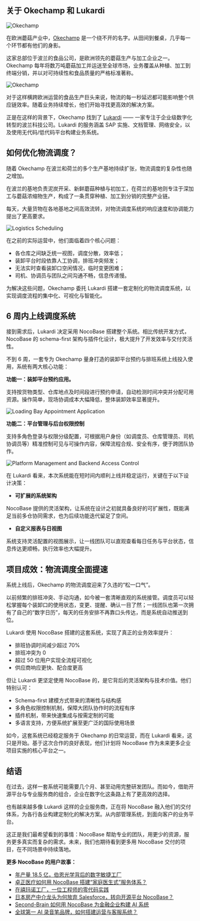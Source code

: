 ## 关于 Okechamp 和 Lukardi

![Okechamp](https://static-docs.nocobase.com/1-tqwr7u.PNG)

在欧洲蘑菇产业中，[Okechamp](https://okechamp.pl/) 是一个绕不开的名字。从田间到餐桌，几乎每一个环节都有他们的身影。

这家总部位于波兰的食品公司，是欧洲领先的蘑菇生产与加工企业之一。Okechamp 每年将数万吨蘑菇加工并运送至全球市场，业务覆盖从种植、加工到终端分销，并以对可持续性和食品质量的严格标准著称。

![Okechamp](https://static-docs.nocobase.com/2-p6voiu.PNG)

对于这样横跨欧洲运营的食品生产巨头来说，物流的每一秒延迟都可能影响整个供应链效率。随着业务持续增长，他们开始寻找更高效的解决方案。

正是在这样的背景下，Okechamp 找到了 [Lukardi](https://lukardi.com/en/) —— 一家专注于企业级数字化转型的波兰科技公司。Lukardi 的服务涵盖 SAP 实施、文档管理、网络安全，以及使用无代码/低代码平台构建业务系统。

## 如何优化物流调度？

随着 Okechamp 在波兰和荷兰的多个生产基地持续扩张，物流调度的复杂性也随之增加。

在波兰的基地负责泥炭开采、新鲜蘑菇种植与初加工，在荷兰的基地则专注于深加工与蘑菇浓缩物生产，构成了一条贯穿种植、加工到分销的完整产业链。

每天，大量货物在各地基地之间高效流转，对物流调度系统的响应速度和协调能力提出了更高要求。

![Logistics Scheduling](https://static-docs.nocobase.com/3-aketgp.PNG)

在之前的实际运营中，他们面临着四个核心问题：

* 各仓库之间缺乏统一视图，调度分散，效率低；
* 装卸平台时段依靠人工协调，排班冲突频发；
* 无法实时查看装卸口空闲情况，临时变更困难；
* 司机、协调员与团队之间沟通不畅，信息传递慢。

为解决这些问题，Okechamp 委托 Lukardi 搭建一套定制化的物流调度系统，以实现调度流程的集中化、可视化与智能化。

## 6 周内上线调度系统

接到需求后，Lukardi 决定采用 NocoBase 搭建整个系统。相比传统开发方式，NocoBase 的 schema-first 架构与插件化设计，极大提升了开发效率与交付灵活性。

不到 6 周，一套专为 Okechamp 量身打造的装卸平台预约与排班系统上线投入使用，系统有两大核心功能：

**功能一：装卸平台预约应用。**

支持按货物类型、仓库地点及时间段进行预约申请，自动检测时间冲突并分配可用资源。操作简单，现场协调成本大幅降低，整体装卸效率显著提升。

![Loading Bay Appointment Application](https://static-docs.nocobase.com/4-ty5ch0.PNG)

**功能二：平台管理与后台权限控制**

支持多角色登录与权限分级配置，可根据用户身份（如调度员、仓库管理员、司机协调员等）精准控制可见与可操作内容，保障流程合规、安全有序，便于跨团队协作。

![Platform Management and Backend Access Control](https://static-docs.nocobase.com/5-y7jp07.jpg)

在 Lukardi 看来，本次系统能在短时间内顺利上线并稳定运行，关键在于以下设计决策：

* **可扩展的系统架构**

NocoBase 提供的灵活架构，让系统在设计之初就具备良好的可扩展性，既能满足当前多仓协同需求，也为后续功能迭代留足了空间。

* **自定义报表与日视图**

系统支持灵活配置的视图展示，让一线团队可以直观查看每日任务与平台状态，信息传达更顺畅，执行效率也大幅提升。

## 项目成效：物流调度全面提速

系统上线后，Okechamp 的物流调度迎来了久违的“松一口气”。

以前频繁的排班冲突、手动沟通，如今被一套清晰直观的系统接管。调度员可以轻松掌握每个装卸口的使用状态，变更、提醒、确认一目了然；一线团队也第一次拥有了自己的“数字日历”，每天的任务安排不再靠口头传达，而是系统自动推送到位。

Lukardi 使用 NocoBase 搭建的这套系统，实现了真正的业务效率提升：

* 排班协调时间减少超过 70%
* 排班冲突为 0
* 超过 50 位用户实现全流程可视化
* 供应商响应更快、配合度更高

但让 Lukardi 更坚定使用 NocoBase 的，是它背后的灵活架构与技术价值。他们特别认可：

* Schema-first 建模方式带来的清晰性与结构感
* 多角色权限控制机制，保障大团队协作时的流程有序
* 插件机制，带来快速集成与按需定制的可能
* 多语言支持，方便系统扩展至更广泛的国际使用场景

如今，这套系统已经稳定服务于 Okechamp 的日常运营，而在 Lukardi 看来，这只是开始。基于这次合作的良好表现，他们计划将 NocoBase 作为未来更多企业项目实施的核心平台之一。

## **结语**

在过去，这样一套系统可能需要几个月、甚至动用完整研发团队。而如今，借助开源平台与专业服务商的组合，企业在数字化这条路上有了更高效的选择。

也有越来越多像 Lukardi 这样的企业服务商，正在将 NocoBase 融入他们的交付体系，为各行各业构建定制化的解决方案。从内部管理系统，到面向客户的业务平台。

这正是我们最希望看到的事情：NocoBase 帮助专业的团队，用更少的资源，服务更多真实而复杂的需求。未来，我们也期待看到更多用 NocoBase 交付的项目，在不同场景中持续落地。


**更多 NocoBase 的用户故事：**

* [年产量 18.5 亿，伯恩光学背后的数字敏捷工厂](https://www.nocobase.com/cn/blog/bielcrystal)
* [卓正医疗如何用 NocoBase 搭建“家庭医生式”服务体系？](https://www.nocobase.com/cn/blog/distinct-healthcare)
* [在禧玛诺工厂，一位工程师的零代码实践](https://www.nocobase.com/cn/blog/shimano)
* [日本房产中介龙头为何放弃 Salesforce，转向开源平台 NocoBase？](https://www.nocobase.com/cn/blog/century-21)
* [Second-Brain 如何用 NocoBase 为金融企业构建 AI 系统](https://www.nocobase.com/cn/blog/second-brain)
* [全球第一 AI 录音笔品牌，如何搭建运营与客服系统？](https://www.nocobase.com/cn/blog/plaud)
